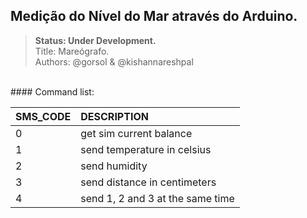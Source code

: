 ## Medição do Nível do Mar através do Arduino.
>**Status: Under Development.**<br>
>Title: Mareógrafo.<br>
>Authors: @gorsol & @kishannareshpal <br>

<br>
#### Command list:

|   SMS_CODE  |           DESCRIPTION            |
| :---------- | :------------------------------- |
|      0      | get sim current balance          |
|      1      | send temperature in celsius      |
|      2      | send humidity                    |
|      3      | send distance in centimeters     |
|      4      | send 1, 2 and 3 at the same time |
